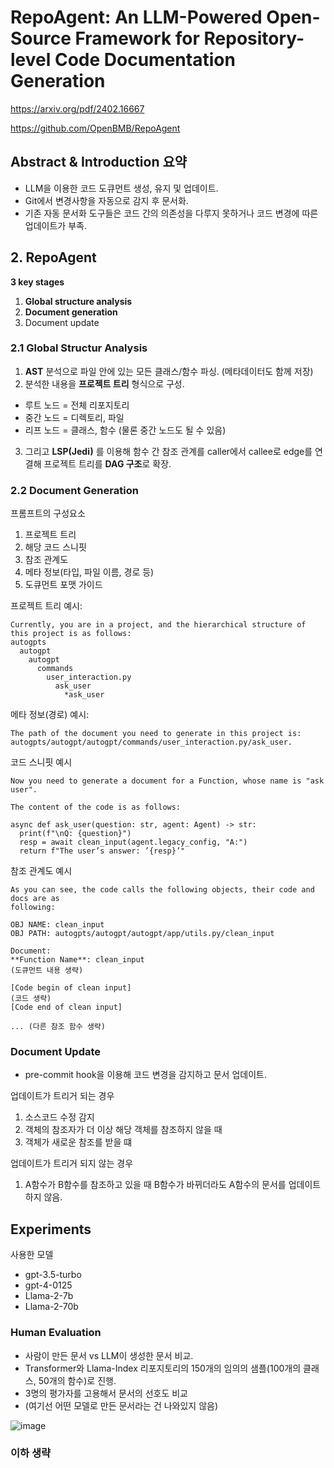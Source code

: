 # RepoAgent: An LLM-Powered Open-Source Framework for Repository-level Code Documentation Generation

https://arxiv.org/pdf/2402.16667

https://github.com/OpenBMB/RepoAgent

## Abstract & Introduction 요약

- LLM을 이용한 코드 도큐먼트 생성, 유지 및 업데이트.
- Git에서 변경사항을 자동으로 감지 후 문서화.
- 기존 자동 문서화 도구들은 코드 간의 의존성을 다루지 못하거나 코드 변경에 따른 업데이트가 부족.

## 2. RepoAgent

**3 key stages**

1. **Global structure analysis**
2. **Document generation**
3. Document update

### 2.1 Global Structur Analysis

1. **AST** 분석으로 파일 안에 있는 모든 클래스/함수 파싱. (메타데이터도 함께 저장)
2. 분석한 내용을 **프로젝트 트리** 형식으로 구성.
  - 루트 노드 = 전체 리포지토리
  - 중간 노드 = 디렉토리, 파일
  - 리프 노드 = 클래스, 함수 (물론 중간 노드도 될 수 있음)
3. 그리고 **LSP(Jedi)** 를 이용해 함수 간 참조 관계를 caller에서 callee로 edge를 연결해 프로젝트 트리를 **DAG 구조**로 확장.

### 2.2 Document Generation

프롬프트의 구성요소
1. 프로젝트 트리
2. 해당 코드 스니핏
3. 참조 관계도
4. 메타 정보(타입, 파일 이름, 경로 등)
5. 도큐먼트 포맷 가이드

프로젝트 트리 예시:
```text
Currently, you are in a project, and the hierarchical structure of this project is as follows:
autogpts
  autogpt
    autogpt
      commands
        user_interaction.py
          ask_user
            *ask_user
```

메타 정보(경로) 예시:
```text
The path of the document you need to generate in this project is:
autogpts/autogpt/autogpt/commands/user_interaction.py/ask_user.
```

코드 스니핏 예시
```text
Now you need to generate a document for a Function, whose name is "ask user".

The content of the code is as follows:

async def ask_user(question: str, agent: Agent) -> str:
  print(f"\nQ: {question}")
  resp = await clean_input(agent.legacy_config, "A:")
  return f"The user’s answer: ’{resp}’"
```

참조 관계도 예시
```
As you can see, the code calls the following objects, their code and docs are as
following:

OBJ NAME: clean_input
OBJ PATH: autogpts/autogpt/autogpt/app/utils.py/clean_input

Document:
**Function Name**: clean_input
(도큐먼트 내용 생략)

[Code begin of clean input]
(코드 생략)
[Code end of clean input]

... (다른 참조 함수 생략)
```

### Document Update

- pre-commit hook을 이용해 코드 변경을 감지하고 문서 업데이트.

업데이트가 트리거 되는 경우
1. 소스코드 수정 감지
2. 객체의 참조자가 더 이상 해당 객체를 참조하지 않을 때
3. 객체가 새로운 참조를 받을 떄

업데이트가 트리거 되지 않는 경우
1. A함수가 B함수를 참조하고 있을 때 B함수가 바뀌더라도 A함수의 문서를 업데이트 하지 않음.

## Experiments

사용한 모델
- gpt-3.5-turbo
- gpt-4-0125
- Llama-2-7b
- Llama-2-70b

### Human Evaluation

- 사람이 만든 문서 vs LLM이 생성한 문서 비교.
- Transformer와 Llama-Index 리포지토리의 150개의 임의의 샘플(100개의 클래스, 50개의 함수)로 진행.
- 3명의 평가자를 고용해서 문서의 선호도 비교
- (여기선 어떤 모델로 만든 문서라는 건 나와있지 않음)

![image](https://github.com/user-attachments/assets/acd5486c-46b3-4970-a392-454b1a3b6599)

### 이하 생략

